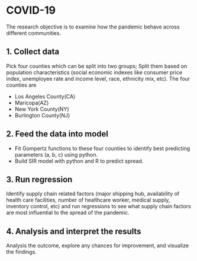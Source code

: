 # COVID-19
The research objective is to examine how the pandemic behave across different communities.

## 1. Collect data
Pick four counties which can be split into two groups;
Split them based on population characteristics (social economic indexes like consumer price index, unemployee rate and income level, race, ethnicity mix, etc). The four counties are 
- Los Angeles County(CA) 
- Maricopa(AZ)
- New York County(NY)
- Burlington County(NJ)

## 2. Feed the data into model
- Fit Gompertz functions to these four counties to identify best predicting parameters (a, b, c) using python. 
- Build SIR model with python and R to predict spread. 

## 3. Run regression 
Identify supply chain related factors (major shipping hub, availability of health care facilities, number of healthcare worker, medical supply, inventory control, etc) and run regressions to see what supply chain factors are most influential to the spread of the pandemic.

## 4. Analysis and interpret the results
Analysis the outcome, explore any chances for improvement, and visualize the findings. 
